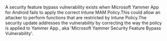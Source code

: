A security feature bypass vulnerability exists when Microsoft Yammer App for Android fails to apply the correct Intune MAM Policy.This could allow an attacker to perform functions that are restricted by Intune Policy.The security update addresses the vulnerability by correcting the way the policy is applied to Yammer App., aka 'Microsoft Yammer Security Feature Bypass Vulnerability'.